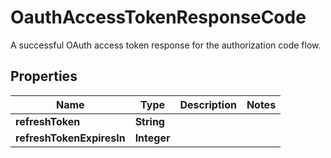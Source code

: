 

# OauthAccessTokenResponseCode

A successful OAuth access token response for the authorization code flow.

## Properties

| Name | Type | Description | Notes |
|------------ | ------------- | ------------- | -------------|
|**refreshToken** | **String** |  |  |
|**refreshTokenExpiresIn** | **Integer** |  |  |



